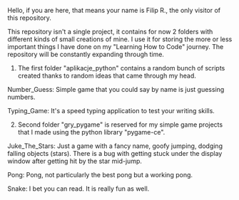 Hello, if you are here, that means your name is Filip R., the only visitor of this repository. 

This repository isn't a single project, it contains for now 2 folders with different kinds of small creations of mine. I use it for storing the more or less important things I have done on my "Learning How to Code" journey. The repository will be constantly expanding through time.

1. The first folder "aplikacje_python" contains a random bunch of scripts created thanks to random ideas that came through my head.

Number_Guess:
Simple game that you could say by name is just guessing numbers. 

Typing_Game:
It's a speed typing application to test your writing skills.

2. Second folder "gry_pygame" is reserved for my simple game projects that I made using the python library "pygame-ce".

Juke_The_Stars:
Just a game with a fancy name, goofy jumping, dodging falling objects (stars). There is a bug with getting stuck under the display window after getting hit by the star mid-jump. 

Pong:
Pong, not particularly the best pong but a working pong. 

Snake:
I bet you can read. It is really fun as well. 